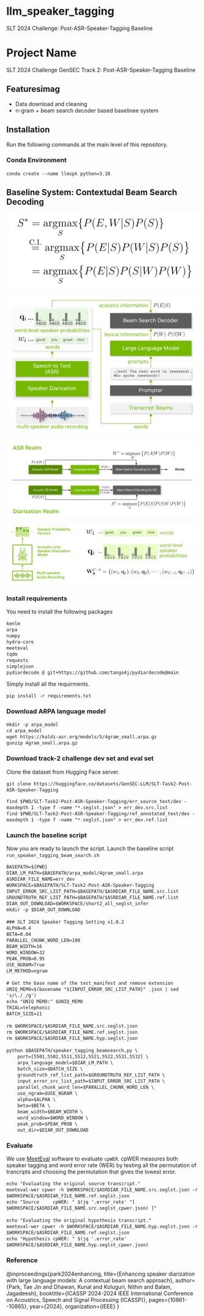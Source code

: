 # llm_speaker_tagging

SLT 2024 Challenge: Post-ASR-Speaker-Tagging Baseline



# Project Name

SLT 2024 Challenge GenSEC Track 2: Post-ASR-Speaker-Tagging Baseline 

## Featuresimag

- Data download and cleaning
- n-gram + beam search decoder based baselinee system 

## Installation

Run the following commands at the main level of this repository.

### Conda Environment

```
conda create --name llmspk python=3.10
```

## Baseline System: Contextudal Beam Search Decoding

![BSD Equation](images/bsd_equation.png)


![Overall Dataflow](images/overall_dataflow.png)

![Two Realms](images/two_realms.png)

![Word Level Speaker Probability](images/word_level_spk_prob.png)


### Install requirements

You need to install the following packages 

```
kenlm
arpa
numpy
hydra-core
meeteval
tqdm
requests
simplejson
pydiardecode @ git+https://github.com/tango4j/pydiardecode@main
```

Simply install all the requirments. 

```
pip install -r requirements.txt
```

### Download ARPA language model

```
mkdir -p arpa_model
cd arpa_model
wget https://kaldi-asr.org/models/5/4gram_small.arpa.gz
gunzip 4gram_small.arpa.gz
```

### Download track-2 challenge dev set and eval set 

Clone the dataset from Hugging Face server.
```
git clone https://huggingface.co/datasets/GenSEC-LLM/SLT-Task2-Post-ASR-Speaker-Tagging
```

```
find $PWD/SLT-Task2-Post-ASR-Speaker-Tagging/err_source_text/dev -maxdepth 1 -type f -name "*.seglst.json" > err_dev.src.list
find $PWD/SLT-Task2-Post-ASR-Speaker-Tagging/ref_annotated_text/dev -maxdepth 1 -type f -name "*.seglst.json" > err_dev.ref.list
```

### Launch the baseline script

Now you are ready to launch the script.
Launch the baseline script `run_speaker_tagging_beam_search.sh`

```
BASEPATH=${PWD}
DIAR_LM_PATH=$BASEPATH/arpa_model/4gram_small.arpa
ASRDIAR_FILE_NAME=err_dev
WORKSPACE=$BASEPATH/SLT-Task2-Post-ASR-Speaker-Tagging
INPUT_ERROR_SRC_LIST_PATH=$BASEPATH/$ASRDIAR_FILE_NAME.src.list
GROUNDTRUTH_REF_LIST_PATH=$BASEPATH/$ASRDIAR_FILE_NAME.ref.list
DIAR_OUT_DOWNLOAD=$WORKSPACE/short2_all_seglst_infer
mkdir -p $DIAR_OUT_DOWNLOAD

### SLT 2024 Speaker Tagging Setting v1.0.2
ALPHA=0.4
BETA=0.04
PARALLEL_CHUNK_WORD_LEN=100
BEAM_WIDTH=16
WORD_WINDOW=32
PEAK_PROB=0.95
USE_NGRAM=True
LM_METHOD=ngram

# Get the base name of the test_manifest and remove extension
UNIQ_MEMO=$(basename "${INPUT_ERROR_SRC_LIST_PATH}" .json | sed 's/\./_/g') 
echo "UNIQ MEMO:" $UNIQ_MEMO
TRIAL=telephonic
BATCH_SIZE=11

rm $WORKSPACE/$ASRDIAR_FILE_NAME.src.seglst.json
rm $WORKSPACE/$ASRDIAR_FILE_NAME.ref.seglst.json
rm $WORKSPACE/$ASRDIAR_FILE_NAME.hyp.seglst.json

python $BASEPATH/speaker_tagging_beamsearch.py \
    port=[5501,5502,5511,5512,5521,5522,5531,5532] \
    arpa_language_model=$DIAR_LM_PATH \
    batch_size=$BATCH_SIZE \
    groundtruth_ref_list_path=$GROUNDTRUTH_REF_LIST_PATH \
    input_error_src_list_path=$INPUT_ERROR_SRC_LIST_PATH \
    parallel_chunk_word_len=$PARALLEL_CHUNK_WORD_LEN \
    use_ngram=$USE_NGRAM \
    alpha=$ALPHA \
    beta=$BETA \
    beam_width=$BEAM_WIDTH \
    word_window=$WORD_WINDOW \
    peak_prob=$PEAK_PROB \
    out_dir=$DIAR_OUT_DOWNLOAD 
```

### Evaluate 

We use [MeetEval](https://github.com/fgnt/meeteval) software to evaluate `cpWER`.
cpWER measures both speaker tagging and word error rate (WER) by testing all the permutation of trancripts and choosing the permutation that 
gives the lowest error.

```
echo "Evaluating the original source transcript."
meeteval-wer cpwer -h $WORKSPACE/$ASRDIAR_FILE_NAME.src.seglst.json -r $WORKSPACE/$ASRDIAR_FILE_NAME.ref.seglst.json 
echo "Source     cpWER: " $(jq '.error_rate' "[ $WORKSPACE/$ASRDIAR_FILE_NAME.src.seglst_cpwer.json) ]"

echo "Evaluating the original hypothesis transcript."
meeteval-wer cpwer -h $WORKSPACE/$ASRDIAR_FILE_NAME.hyp.seglst.json -r $WORKSPACE/$ASRDIAR_FILE_NAME.ref.seglst.json 
echo "Hypothesis cpWER: " $(jq '.error_rate'  $WORKSPACE/$ASRDIAR_FILE_NAME.hyp.seglst_cpwer.json)
```

### Reference

@inproceedings{park2024enhancing,
  title={Enhancing speaker diarization with large language models: A contextual beam search approach},
  author={Park, Tae Jin and Dhawan, Kunal and Koluguri, Nithin and Balam, Jagadeesh},
  booktitle={ICASSP 2024-2024 IEEE International Conference on Acoustics, Speech and Signal Processing (ICASSP)},
  pages={10861--10865},
  year={2024},
  organization={IEEE}
}